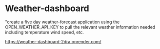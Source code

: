 # Weather-dashboard

"create a five day weather-forecast application using the OPEN_WEATHER_API_KEY to pull the relevant weather information needed including temperature wind speed, etc.

https://weather-dashboard-2dra.onrender.com/

